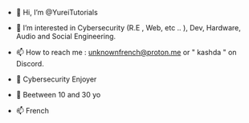- 👋 Hi, I’m @YureiTutorials
- 👀 I’m interested in Cybersecurity (R.E , Web, etc .. ), Dev, Hardware, Audio and Social Engineering.
- 📫 How to reach me : unknownfrench@proton.me or " kashda " on Discord.


- 👋 Cybersecurity Enjoyer
- 👀 Beetween 10 and 30 yo 
- 📫 French
